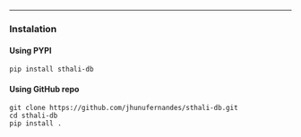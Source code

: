 
---

### Instalation

#### Using PYPI

```
pip install sthali-db
```

#### Using GitHub repo

```
git clone https://github.com/jhunufernandes/sthali-db.git
cd sthali-db
pip install .
```
